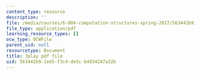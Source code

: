 ```yaml
---
content_type: resource
description: ''
file: /media/courses/6-004-computation-structures-spring-2017/563442b91ed5f3c4de5cb4934247a32b_776ZuSOo6hg.pdf
file_type: application/pdf
learning_resource_types: []
ocw_type: OCWFile
parent_uid: null
resourcetype: Document
title: 3play pdf file
uid: 563442b9-1ed5-f3c4-de5c-b4934247a32b
---
```

